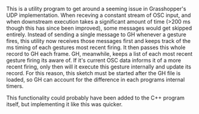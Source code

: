 This is a utility program to get around a seeming issue in Grasshopper's UDP implementation. When receving a constant stream of OSC input, and when downstream execution takes a significant amount of time (>200 ms though this has since been improved), some messages would get skipped entirely.
Instead of sending a single message to GH whenever a gesture fires, this utility now receives those messages first and keeps track of the ms timing of each gestures most recent firing. It then passes this whole record to GH each frame. 
GH, meanwhile, keeps a list of each most recent gesture firing its aware of. If it's current OSC data informs it of a more recent firing, only then will it execute this gesture internally and update its record. 
For this reason, this sketch must be started after the GH file is loaded, so GH can account for the difference in each programs internal timers. 

This functionality could probably have been added to the C++ program itself, but implementing it like this was quicker. 
